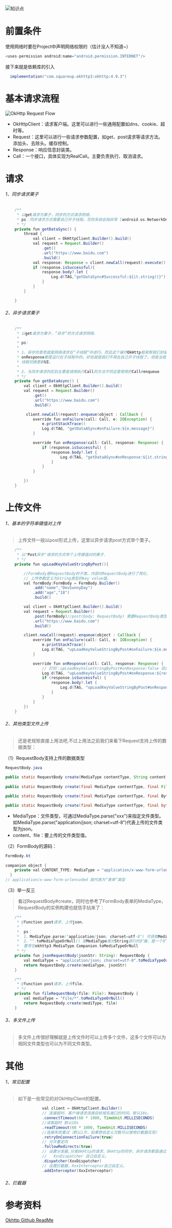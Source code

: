 ![知识点](https://github.com/sunnnydaydev/NoteOkHttp/raw/master/screenshot/Okhttp基础.png)

# 前置条件

使用网络时要在Project中声明网络权限的（估计没人不知道~）

```java
<uses-permission android:name="android.permission.INTERNET"/>
```

接下来就是依赖库的引入

```java
  implementation("com.squareup.okhttp3:okhttp:4.9.3")
```

# 基本请求流程

![OkHttp Request Flow](https://github.com/sunnnydaydev/NoteOkHttp/raw/master/screenshot/Okhttp_request_flow.png)

- OkHttpClient：请求客户端。这里可以进行一些通用配置如dns、cookie、超时等。
- Request：这里可以进行一些请求参数配置，如get、post请求等请求方法。添加头、去除头。缓存控制。
- Response：响应信息封装类。
- Call：一个接口，具体实现为RealCall。主要负责执行、取消请求。

# 请求

###### 1、同步请求栗子

```java
    /**
     * 以get请求为栗子，同步的方式请求网络.
     * ps：同步请求方式需要自己开子线程。否则系统会抛异常 [android.os.NetworkOnMainThreadException]
     * */
    private fun getDataSync() {
        thread {
            val client = OkHttpClient.Builder().build()
            val request = Request.Builder()
                .get()
                .url("https://www.baidu.com")
                .build()
            val response: Response = client.newCall(request).execute()
            if (response.isSuccessful){
                response.body?.let {
                    Log.d(TAG,"getDataSync#Successful:${it.string()}")
                }
            }
        }

    }
```

###### 2、异步请求栗子

```java
    /**
     * 以get请求为栗子，“异步”的方式请求网络.
     *
     * ps:
     *
     * 1、异步的意思就是网络请求在“子线程”中进行。而且这个操作OkHttp框架帮我们封装好了。如下回调onFailure、
     * onResponse都是运行在子线程中的。好处就是我们不用在自己开子线程了。但是当我们拿到数据时还要自己进行
     * 线程切换更新UI。
     *
     * 2、与同步请求的区别主要是调用执行Call的方法不同这里使用的Call#enqueue
     * */
    private fun getDataAsync() {
        val client = OkHttpClient.Builder().build()
        val request = Request.Builder()
            .get()
            .url("https://www.baidu.com")
            .build()

         client.newCall(request).enqueue(object : Callback {
            override fun onFailure(call: Call, e: IOException) {
                e.printStackTrace()
                Log.d(TAG, "getDataASync#onFailure:${e.message}")
            }

            override fun onResponse(call: Call, response: Response) {
                if (response.isSuccessful) {
                    response.body?.let {
                        Log.d(TAG, "getDataASync#onResponse:${it.string()}")
                    }
                }
            }

        })
    }
```

# 上传文件

###### 1、基本的字符串键值对上传

> 上传文件一般以post形式上传，这里以异步请求post方式举个栗子。

```java
    /**
     * 以"Post异步"请求的方式举个上传键值对的栗子.
     * */
    private fun upLoadKeyValueStringByPost(){

        //FormBody是RequestBody的子类。内部对RequestBody进行了简化，
        // 上传参数定义为String类型的key value值。
        val formBody:FormBody = FormBody.Builder()
            .add("name","DevSunnyDay")
            .add("age","18")
            .build()

        val client = OkHttpClient.Builder().build()
        val request = Request.Builder()
            .post(formBody)//post(body: RequestBody) 需要RequestBody类型参数。
            .url("https://www.baidu.com")
            .build()

        client.newCall(request).enqueue(object : Callback {
            override fun onFailure(call: Call, e: IOException) {
                e.printStackTrace()
                Log.d(TAG, "upLoadKeyValueStringByPost#onFailure:${e.message}")
            }

            override fun onResponse(call: Call, response: Response) {
                // 打印：upLoadKeyValueStringByPost#onResponse:false 百度拒绝我们的post请求
                Log.d(TAG, "upLoadKeyValueStringByPost#onResponse:${response.isSuccessful}")
                if (response.isSuccessful) {
                    response.body?.let {
                        Log.d(TAG, "upLoadKeyValueStringByPost#onResponse:${it.string()}")
                    }
                }
            }
        })
    }
```

###### 2、其他类型文件上传

> 还是老规矩直接上用法吧,不过上用法之前我们来看下Request支持上传的数据类型：

（1）RequestBody支持上传的数据类型

```java
RequestBody.java
    
public static RequestBody create(MediaType contentType, String content)
    
public static RequestBody create(final MediaType contentType, final File file)

public static RequestBody create(final MediaType contentType, final ByteString content)

public static RequestBody create(final MediaType contentType, final byte[] content)

```

- MediaType：文件类型，可通过MediaType.parse("xxx")来指定文件类型。如MediaType.parse("application/json; charset=utf-8")代表上传的文件类型为json。
- content、file：要上传的文件类型值。

（2）FormBody的源码：

```java
FormBody.kt
    
companion object {
    private val CONTENT_TYPE: MediaType = "application/x-www-form-urlencoded".toMediaType()
  }
// application/x-www-form-urlencoded 就代表为“表单”类型
```



（3）举一反三

> 看过RequestBody#create，同时也参考了FormBody表单的MediaType，RequestBody的实例构建也就信手拈来了：

```java
    /**
     * @function post请求，上传json。
     *
     *  ps：
     *  1、MediaType.parse("application/json; charset=utf-8") 可获取MediaType类。
     *  2、"".toMediaTypeOrNull() 是MediaType类对String进行的扩展，是一个扩展函数。使用时
     *  要导包okhttp3.MediaType.Companion.toMediaTypeOrNull
     * */
    private fun jsonRequestBody(jsonStr: String): RequestBody {
        val mediaType = "application/json; charset=utf-8".toMediaTypeOrNull()
        return RequestBody.create(mediaType, jsonStr)
    }

    /**
     * @function post请求，上传file。
     * */
    private fun fileRequestBody(file: File): RequestBody {
        val mediaType = "File/*".toMediaTypeOrNull()
        return RequestBody.create(mediType, file)
    }
```



###### 3、多文件上传

> 多文件上传很好理解就是上传文件时可以上传多个文件，这多个文件可以为相同文件类型也可以为不同文件类型。



# 其他

###### 1、常见配置

> 如下是一些常见的对OkHttpClient的配置。

```java
                val client = OkHttpClient.Builder()                 
                // 连接超时，客户端请求连接目标域名端口的时间。默认10s。
                .connectTimeout(60 * 1000, TimeUnit.MILLISECONDS)
                //读取超时 默认10s
                .readTimeout(60 * 1000, TimeUnit.MILLISECONDS)
                //连接失败重试（默认1次，如果想自定义次数可以使用拦截器实现）
                .retryOnConnectionFailure(true)
                // 允许重定向
                .followRedirects(true)
                // 设置分发器,分发OkHttp的请求，OkHttp的同步、异步请求都是通过分发器实现的。
                //   XxxDispatcher 自己自定义。
                .dispatcher(XxxDispatcher)
                // 设置拦截器，XxxInterceptor自己自定义。
                .addInterceptor(XxxInterceptor)
```

###### 2、拦截器



# 参考资料

[Okhttp Github ReadMe](https://github.com/square/okhttp)